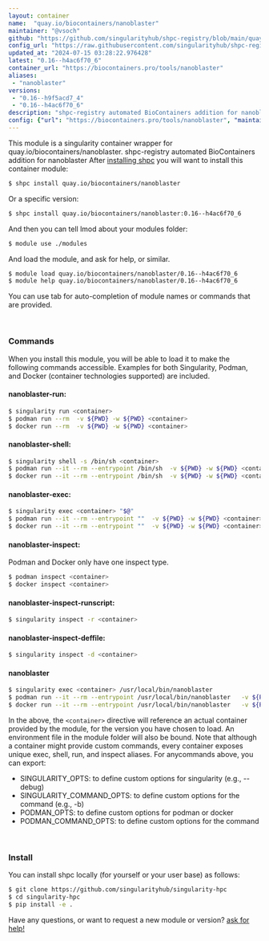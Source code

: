 ```yaml
---
layout: container
name:  "quay.io/biocontainers/nanoblaster"
maintainer: "@vsoch"
github: "https://github.com/singularityhub/shpc-registry/blob/main/quay.io/biocontainers/nanoblaster/container.yaml"
config_url: "https://raw.githubusercontent.com/singularityhub/shpc-registry/main/quay.io/biocontainers/nanoblaster/container.yaml"
updated_at: "2024-07-15 03:28:22.976428"
latest: "0.16--h4ac6f70_6"
container_url: "https://biocontainers.pro/tools/nanoblaster"
aliases:
 - "nanoblaster"
versions:
 - "0.16--h9f5acd7_4"
 - "0.16--h4ac6f70_6"
description: "shpc-registry automated BioContainers addition for nanoblaster"
config: {"url": "https://biocontainers.pro/tools/nanoblaster", "maintainer": "@vsoch", "description": "shpc-registry automated BioContainers addition for nanoblaster", "latest": {"0.16--h4ac6f70_6": "sha256:6632cc7f9598e16fbf6710b39cc564d7fbdeb7d24d825f0631f81f4054386610"}, "tags": {"0.16--h9f5acd7_4": "sha256:73ee53ad59067f97d64f82bcca43fa0906f68e57342a695e4d7b708bdef99424", "0.16--h4ac6f70_6": "sha256:6632cc7f9598e16fbf6710b39cc564d7fbdeb7d24d825f0631f81f4054386610"}, "docker": "quay.io/biocontainers/nanoblaster", "aliases": {"nanoblaster": "/usr/local/bin/nanoblaster"}}
---
```


This module is a singularity container wrapper for quay.io/biocontainers/nanoblaster.
shpc-registry automated BioContainers addition for nanoblaster
After [installing shpc](#install) you will want to install this container module:


```bash
$ shpc install quay.io/biocontainers/nanoblaster
```

Or a specific version:

```bash
$ shpc install quay.io/biocontainers/nanoblaster:0.16--h4ac6f70_6
```

And then you can tell lmod about your modules folder:

```bash
$ module use ./modules
```

And load the module, and ask for help, or similar.

```bash
$ module load quay.io/biocontainers/nanoblaster/0.16--h4ac6f70_6
$ module help quay.io/biocontainers/nanoblaster/0.16--h4ac6f70_6
```

You can use tab for auto-completion of module names or commands that are provided.

<br>

### Commands

When you install this module, you will be able to load it to make the following commands accessible.
Examples for both Singularity, Podman, and Docker (container technologies supported) are included.

#### nanoblaster-run:

```bash
$ singularity run <container>
$ podman run --rm  -v ${PWD} -w ${PWD} <container>
$ docker run --rm  -v ${PWD} -w ${PWD} <container>
```

#### nanoblaster-shell:

```bash
$ singularity shell -s /bin/sh <container>
$ podman run --it --rm --entrypoint /bin/sh  -v ${PWD} -w ${PWD} <container>
$ docker run --it --rm --entrypoint /bin/sh  -v ${PWD} -w ${PWD} <container>
```

#### nanoblaster-exec:

```bash
$ singularity exec <container> "$@"
$ podman run --it --rm --entrypoint ""  -v ${PWD} -w ${PWD} <container> "$@"
$ docker run --it --rm --entrypoint ""  -v ${PWD} -w ${PWD} <container> "$@"
```

#### nanoblaster-inspect:

Podman and Docker only have one inspect type.

```bash
$ podman inspect <container>
$ docker inspect <container>
```

#### nanoblaster-inspect-runscript:

```bash
$ singularity inspect -r <container>
```

#### nanoblaster-inspect-deffile:

```bash
$ singularity inspect -d <container>
```


#### nanoblaster

```bash
$ singularity exec <container> /usr/local/bin/nanoblaster
$ podman run --it --rm --entrypoint /usr/local/bin/nanoblaster   -v ${PWD} -w ${PWD} <container> -c " $@"
$ docker run --it --rm --entrypoint /usr/local/bin/nanoblaster   -v ${PWD} -w ${PWD} <container> -c " $@"
```



In the above, the `<container>` directive will reference an actual container provided
by the module, for the version you have chosen to load. An environment file in the
module folder will also be bound. Note that although a container
might provide custom commands, every container exposes unique exec, shell, run, and
inspect aliases. For anycommands above, you can export:

 - SINGULARITY_OPTS: to define custom options for singularity (e.g., --debug)
 - SINGULARITY_COMMAND_OPTS: to define custom options for the command (e.g., -b)
 - PODMAN_OPTS: to define custom options for podman or docker
 - PODMAN_COMMAND_OPTS: to define custom options for the command

<br>

### Install

You can install shpc locally (for yourself or your user base) as follows:

```bash
$ git clone https://github.com/singularityhub/singularity-hpc
$ cd singularity-hpc
$ pip install -e .
```

Have any questions, or want to request a new module or version? [ask for help!](https://github.com/singularityhub/singularity-hpc/issues)